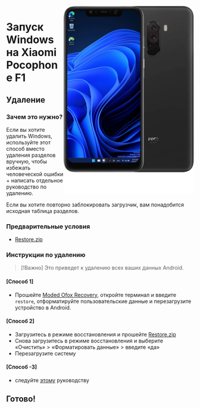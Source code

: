 <img align="right" src="beryllium.png" width="350" alt="Windows 11 running on beryllium">

# Запуск Windows на Xiaomi Pocophone F1

## Удаление

### Зачем это нужно?
Если вы хотите удалить Windows, используйте этот способ вместо удаления разделов вручную, чтобы избежать человеческой ошибки + написать отдельное руководство по удалению.

Если вы хотите повторно заблокировать загрузчик, вам понадобится исходная таблица разделов.

### Предварительные условия
- [Restore.zip](https://drive.google.com/file/d/1u8TOgzLl93_TPm3LvdNVQz2m0MO-JW67/view?usp=drive_link)


### Инструкции по удалению
> [!Важно]
> Это приведет к удалению всех ваших данных Android.
#### [Способ 1]
- Прошейте [Moded Ofox Recovery](https://github.com/Kumar-Jy/Windows-in-PocoF1-Without-PC/releases/tag/Moded-Ofox-Recovery), откройте терминал и введите `restore`, отформатируйте пользовательские данные и перезагрузите устройство в Android.
#### [Способ 2]
- Загрузитесь в режиме восстановления и прошейте [Restore.zip](https://drive.google.com/file/d/1u8TOgzLl93_TPm3LvdNVQz2m0MO-JW67/view?usp=drive_link)
- Снова загрузитесь в режиме восстановления и выберите «Очистить» > «Форматировать данные» > введите «да»
- Перезагрузите систему
#### [Способ -3]
- следуйте [этому](https://github.com/n00b69/woa-beryllium/blob/main/guide/Russian/uninstall-ru.md) руководству  
## Готово!